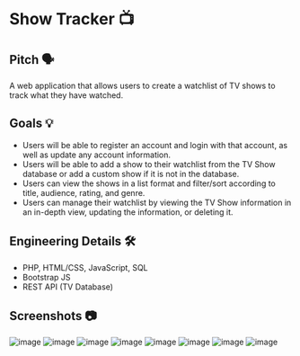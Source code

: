 # Show Tracker 📺

## Pitch 🗣️
A web application that allows users to create a watchlist of TV shows to track what they have watched.

## Goals 💡
- Users will be able to register an account and login with that account, as well as update any account information.
- Users will be able to add a show to their watchlist from the TV Show database or add a custom show if it is not in the database.
- Users can view the shows in a list format and filter/sort according to title, audience, rating, and genre.
- Users can manage their watchlist by viewing the TV Show information in an in-depth view, updating the information, or deleting it.

## Engineering Details 🛠️
- PHP, HTML/CSS, JavaScript, SQL
- Bootstrap JS
- REST API (TV Database)

## Screenshots 📷
![image](https://github.com/user-attachments/assets/aac2b315-4833-489c-b1f6-0da1d85ca242)
![image](https://github.com/user-attachments/assets/8a406807-d6b7-4888-bd73-6c0bf3615cb8)
![image](https://github.com/user-attachments/assets/71bb175d-9915-47e0-bab0-b064507e42cc)
![image](https://github.com/user-attachments/assets/3cea60d9-04ee-4ced-ba2a-69cd6dc48345)
![image](https://github.com/user-attachments/assets/61e864bf-036d-4751-8378-eed2887db900)
![image](https://github.com/user-attachments/assets/e7793967-055e-4383-abab-93188e177766)
![image](https://github.com/user-attachments/assets/3a64c091-aad9-49d1-9b25-c18eb238be08)
![image](https://github.com/user-attachments/assets/e43c772d-f265-478a-ab19-8c50cb9f45f4)




